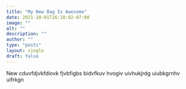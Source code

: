 ```yaml
---
title: "My New Bag Is Awesome"
date: 2021-10-01T16:18:02-07:00
image: ""
alt: ""
description: ""
author: ""
type: "posts"
layout: single
draft: false
---
```


New cduvfdjvkfdiovk fjvbfigbs bidvfkuv hvogiv uivhukjrdg uiubkgrnhv uifrkgn
